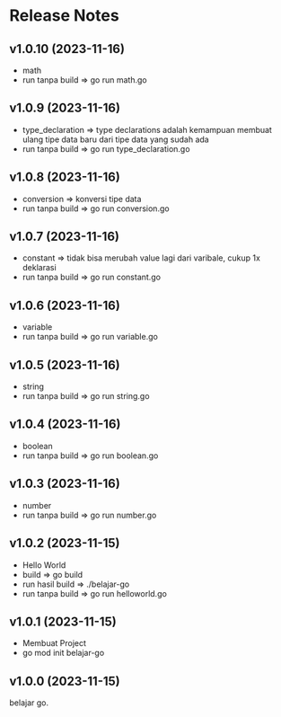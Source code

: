 # Release Notes


## v1.0.10 (2023-11-16)

- math
- run tanpa build => go run math.go

## v1.0.9 (2023-11-16)

- type_declaration => type declarations adalah kemampuan membuat ulang tipe data baru dari tipe data yang sudah ada
- run tanpa build => go run type_declaration.go

## v1.0.8 (2023-11-16)

- conversion => konversi tipe data
- run tanpa build => go run conversion.go

## v1.0.7 (2023-11-16)

- constant => tidak bisa merubah value lagi dari varibale, cukup 1x deklarasi
- run tanpa build => go run constant.go

## v1.0.6 (2023-11-16)

- variable
- run tanpa build => go run variable.go

## v1.0.5 (2023-11-16)

- string
- run tanpa build => go run string.go

## v1.0.4 (2023-11-16)

- boolean
- run tanpa build => go run boolean.go

## v1.0.3 (2023-11-16)

- number
- run tanpa build => go run number.go

## v1.0.2 (2023-11-15)

- Hello World
- build => go build
- run hasil build => ./belajar-go
- run tanpa build => go run helloworld.go

## v1.0.1 (2023-11-15)

- Membuat Project
- go mod init belajar-go

## v1.0.0 (2023-11-15)

belajar go.
